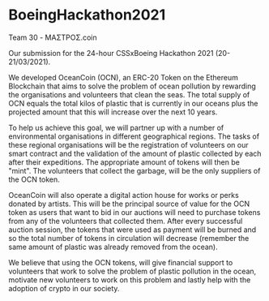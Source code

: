 # BoeingHackathon2021
Team 30 - ΜΑΣΤΡΟΣ.coin

Our submission for the 24-hour CSSxBoeing Hackathon 2021 (20-21/03/2021).

We developed OceanCoin (OCN), an ERC-20 Token on the Ethereum Blockchain that
aims to solve the problem of ocean pollution by rewarding the organisations and
volunteers that clean the seas. The total supply of OCN equals the total kilos
of plastic that is currently in our oceans plus the projected amount that this
will increase over the next 10 years.

To help us achieve this goal, we will partner up with a number of environmental
organisations in different geographical regions. The tasks of these regional
organisations will be the registration of volunteers on our smart contract and the
validation of the amount of plastic collected by each after their expeditions.
The appropriate amount of tokens will then be "mint".
The volunteers that collect the garbage, will be the only suppliers of the OCN
token.

OceanCoin will also operate a digital action house for works or perks donated by
artists. This will be the principal source of value for the OCN token as users
that want to bid in our auctions will need to purchase tokens from any of the
volunteers that collected them. After every successful auction session, the tokens
that were used as payment will be burned and so the total number of tokens in
circulation will decrease (remember the same amount of plastic was already removed
from the ocean).

We believe that using the OCN tokens, will give financial support to volunteers
that work to solve the problem of plastic pollution in the ocean, motivate new
volunteers to work on this problem and lastly help with the adoption of crypto
in our society.

